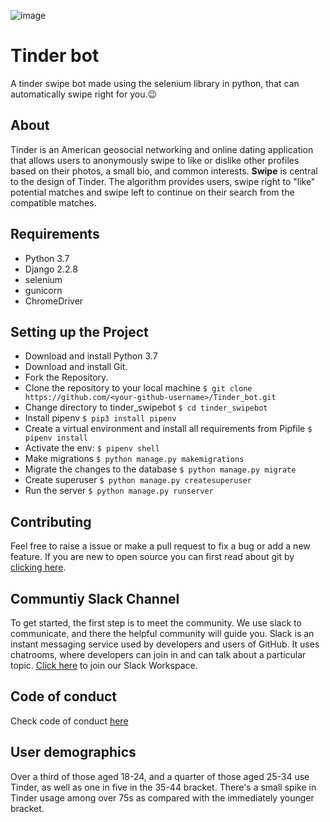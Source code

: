 ![image](https://github.com/anubhab-code/Tinder_bot/blob/master/logo.jpg)

# Tinder bot
A tinder swipe bot made using the selenium library in python, that can automatically swipe right for you.😉


## About
Tinder is an American geosocial networking and online dating application that allows users to anonymously swipe to like or dislike other profiles based on their photos, a small bio, and common interests. **Swipe**  is central to the design of Tinder. The algorithm provides users, swipe right to "like" potential matches and swipe left to continue on their search from the compatible matches.


## Requirements

  * Python 3.7
  * Django 2.2.8
  * selenium
  * gunicorn
  * ChromeDriver

## Setting up the Project

  * Download and install Python 3.7
  * Download and install Git.
  * Fork the Repository.
  * Clone the repository to your local machine `$ git clone https://github.com/<your-github-username>/Tinder_bot.git`
  * Change directory to tinder_swipebot `$ cd tinder_swipebot`
  * Install pipenv `$ pip3 install pipenv`  
  * Create a virtual environment and install all requirements from Pipfile `$ pipenv install`  
  * Activate the env: `$ pipenv shell`
  * Make migrations `$ python manage.py makemigrations`
  * Migrate the changes to the database `$ python manage.py migrate`
  * Create superuser `$ python manage.py createsuperuser`
  * Run the server `$ python manage.py runserver`

## Contributing

Feel free to raise a issue or make a pull request to fix a bug or add a new feature. If you are new to open source you can first read about git by [clicking here](https://www.codecademy.com/learn/learn-git).

## Communtiy Slack Channel

To get started, the first step is to meet the community. We use slack to communicate, and there the helpful community will guide you. Slack is an instant messaging service used by developers and users of GitHub. It uses chatrooms, where developers can join in and can talk about a particular topic. [Click here](https://join.slack.com/t/codingninjas-talk/shared_invite/enQtODI1ODM0NTIzNzMwLTk3ZjMwMDExNWFlMTMyZDdjMjYzOWMzNjFmYzY5YjYyYjYzMmJiNDEyZmZlM2ExMDU0MGUzYzRiMTMyZGFiNDI) to join our Slack Workspace.

## Code of conduct

Check code of conduct [here](https://github.com/shubhdeeprajput/Tinder_bot/blob/master/CODE_OF_CONDUCT.md)
## User demographics
Over a third of those aged 18-24, and a quarter of those aged 25-34 use Tinder, as well as one in five in the 35-44 bracket. There's a small spike in Tinder usage among over 75s as compared with the immediately younger bracket.
